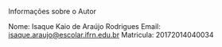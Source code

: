 Informações sobre o Autor

Nome: Isaque Kaio de Araújo Rodrigues
Email: isaque.araujo@escolar.ifrn.edu.br
Matricula: 20172014040034
